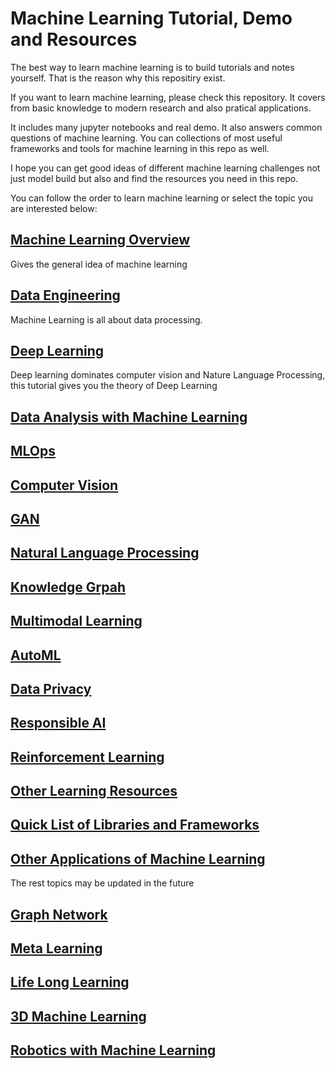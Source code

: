 # Machine Learning Tutorial, Demo and Resources

The best way to learn machine learning is to build tutorials and notes yourself. That is the reason why this repositiry exist.

If you want to learn machine learning, please check this repository. It covers from basic knowledge to modern research and also pratical applications. 

It includes many jupyter notebooks and real demo. It also answers common questions of machine learning. You can collections of most useful frameworks and tools for machine learning in this repo as well.

I hope you can get good ideas of different machine learning challenges not just model build but also  and find the resources you need in this repo.

You can follow the order to learn machine learning or select the topic you are interested below:

## [Machine Learning Overview](Machine_Learning_Overview.md)

Gives the general idea of machine learning

## [Data Engineering](Data_Engineering.md)

Machine Learning is all about data processing.

## [Deep Learning](Deep_Learning.md)

Deep learning dominates computer vision and Nature Language Processing, this tutorial gives you the theory of Deep Learning

## [Data Analysis with Machine Learning](Data_Analysis.md)

## [MLOps](MLOps.md)

## [Computer Vision](Computer_Vision.md)

## [GAN](Generative_Adversarial_Network.md)

## [Natural Language Processing](Natural_Language_Processing.md)

## [Knowledge Grpah](Knowledge_Graph.md)

## [Multimodal Learning](Multimodal.md)

## [AutoML](autoML.md)

## [Data Privacy](Data_Privacy.md)

## [Responsible AI](Responsible_AI.md)

## [Reinforcement Learning](Reinforcement_Learning.md)

## [Other Learning Resources](Other_Learning_Resources.md)

## [Quick List of Libraries and Frameworks](Libraries_and_Frameworks.md)


## [Other Applications of Machine Learning](Applications.md)

The rest topics may be updated in the future

## [Graph Network](Graph_Network.md)

## [Meta Learning](Meta_Learning.md)

## [Life Long Learning](Life_Long_Learning.md)

## [3D Machine Learning](3D_Machine_Learning.md)

## [Robotics with Machine Learning](Robotics.md)



